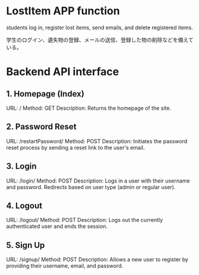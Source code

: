 # LostItem APP function

students log in, register lost items, send emails, and delete registered items.

学生のログイン、遺失物の登録、メールの送信、登録した物の削除などを備えている。


# Backend API interface

## 1. Homepage (Index)
URL: /
Method: GET
Description: Returns the homepage of the site.
## 2. Password Reset
URL: /restartPassword/
Method: POST
Description: Initiates the password reset process by sending a reset link to the user's email.
## 3. Login
URL: /login/
Method: POST
Description: Logs in a user with their username and password. Redirects based on user type (admin or regular user).
## 4. Logout
URL: /logout/
Method: POST
Description: Logs out the currently authenticated user and ends the session.
## 5. Sign Up
URL: /signup/
Method: POST
Description: Allows a new user to register by providing their username, email, and password.
